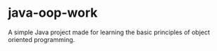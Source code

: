 # java-oop-work
A simple Java project made for learning the basic principles of object oriented programming.
